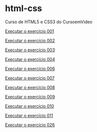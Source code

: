 # html-css
 Curso de HTML5 e CSS3 do CursoemVideo

 <a href="https://lucasgomesd.github.io/html-css/exercicios/ex001/index.html">Executar o exercício 001</a>

 <a href="https://lucasgomesd.github.io/html-css/exercicios/ex002/index.html">Executar o exercício 002</a>

 <a href="https://lucasgomesd.github.io/html-css/exercicios/ex003/index.html">Executar o exercício 003</a>

 <a href="https://github.com/LucasGomesD/html-css/blob/main/exercicios/ex004/index.html">Executar o exercício 004</a>

 <a href="https://lucasgomesd.github.io/html-css/exercicios/ex006/index.html">Executar o exercício 006</a>

 <a href="https://lucasgomesd.github.io/html-css/exercicios/ex007/index.html">Executar o exercício 007</a>

 <a href="https://lucasgomesd.github.io/html-css/exercicios/ex008/index.html">Executar o exercício 008</a>

 <a href="https://lucasgomesd.github.io/html-css/exercicios/ex009/index.html">Executar o exercício 009</a>

 <a href="https://lucasgomesd.github.io/html-css/exercicios/ex010/index.html">Executar o exercício 010</a>

 <a href="https://lucasgomesd.github.io/html-css/exercicios/ex011/index.html">Executar o exercício 011</a>

 <a href="https://lucasgomesd.github.io/html-css/exercicios/ex026/index.html">Executar o exercício 026</a>


